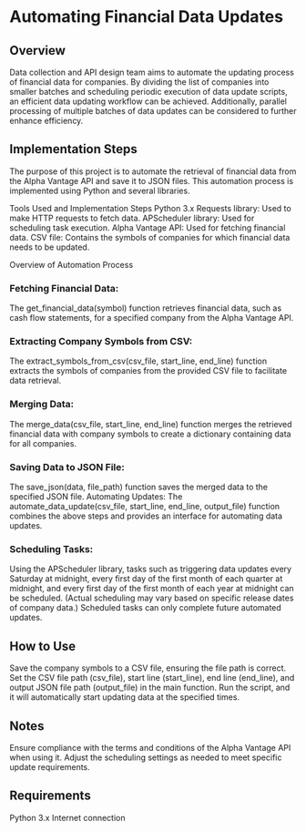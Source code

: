 # Automating Financial Data Updates

## Overview

Data collection and API design team aims to automate the updating process of financial data for companies. By dividing the list of companies into smaller batches and scheduling periodic execution of data update scripts, an efficient data updating workflow can be achieved. Additionally, parallel processing of multiple batches of data updates can be considered to further enhance efficiency.


## Implementation Steps

The purpose of this project is to automate the retrieval of financial data from the Alpha Vantage API and save it to JSON files. This automation process is implemented using Python and several libraries.

Tools Used and Implementation Steps
Python 3.x
Requests library: Used to make HTTP requests to fetch data.
APScheduler library: Used for scheduling task execution.
Alpha Vantage API: Used for fetching financial data.
CSV file: Contains the symbols of companies for which financial data needs to be updated.

Overview of Automation Process

### Fetching Financial Data: 

The get_financial_data(symbol) function retrieves financial data, such as cash flow statements, for a specified company from the Alpha Vantage API.

### Extracting Company Symbols from CSV: 

The extract_symbols_from_csv(csv_file, start_line, end_line) function extracts the symbols of companies from the provided CSV file to facilitate data retrieval.

### Merging Data: 

The merge_data(csv_file, start_line, end_line) function merges the retrieved financial data with company symbols to create a dictionary containing data for all companies.

### Saving Data to JSON File: 

The save_json(data, file_path) function saves the merged data to the specified JSON file.
Automating Updates: The automate_data_update(csv_file, start_line, end_line, output_file) function combines the above steps and provides an interface for automating data updates.

### Scheduling Tasks: 

Using the APScheduler library, tasks such as triggering data updates every Saturday at midnight, every first day of the first month of each quarter at midnight, and every first day of the first month of each year at midnight can be scheduled. (Actual scheduling may vary based on specific release dates of company data.) Scheduled tasks can only complete future automated updates.

## How to Use
Save the company symbols to a CSV file, ensuring the file path is correct.
Set the CSV file path (csv_file), start line (start_line), end line (end_line), and output JSON file path (output_file) in the main function.
Run the script, and it will automatically start updating data at the specified times.

## Notes
Ensure compliance with the terms and conditions of the Alpha Vantage API when using it.
Adjust the scheduling settings as needed to meet specific update requirements.

## Requirements
Python 3.x
Internet connection

